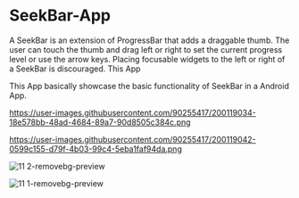 # SeekBar-App

A SeekBar is an extension of ProgressBar that adds a draggable thumb. The user can touch the thumb and drag left or right to set the current progress level or use the arrow keys. Placing focusable widgets to the left or right of a SeekBar is discouraged. This App 

This App basically showcase the basic functionality of SeekBar in a Android App.

https://user-images.githubusercontent.com/90255417/200119034-18e578bb-48ad-4684-89a7-90d8505c384c.png

https://user-images.githubusercontent.com/90255417/200119042-0599c155-d79f-4b03-99c4-5eba1faf94da.png

![11 2-removebg-preview](https://user-images.githubusercontent.com/90255417/200119174-69a9f7a4-9b2e-4541-b086-f3ae39f10b92.png)

![11 1-removebg-preview](https://user-images.githubusercontent.com/90255417/200119175-049a55cc-7192-42dd-9f83-f7902118f405.png)

